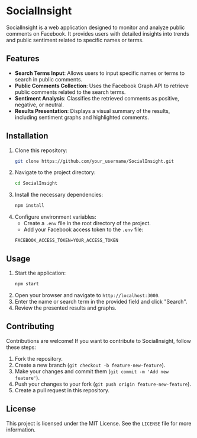 # SocialInsight

SocialInsight is a web application designed to monitor and analyze public comments on Facebook. It provides users with detailed insights into trends and public sentiment related to specific names or terms.

## Features

- **Search Terms Input**: Allows users to input specific names or terms to search in public comments.
- **Public Comments Collection**: Uses the Facebook Graph API to retrieve public comments related to the search terms.
- **Sentiment Analysis**: Classifies the retrieved comments as positive, negative, or neutral.
- **Results Presentation**: Displays a visual summary of the results, including sentiment graphs and highlighted comments.

## Installation

1. Clone this repository:
   ```sh
   git clone https://github.com/your_username/SocialInsight.git
   ```
2. Navigate to the project directory:
   ```sh
   cd SocialInsight
   ```
3. Install the necessary dependencies:
   ```sh
   npm install
   ```
4. Configure environment variables:
   - Create a `.env` file in the root directory of the project.
   - Add your Facebook access token to the `.env` file:
   ```env
   FACEBOOK_ACCESS_TOKEN=YOUR_ACCESS_TOKEN
   ```

## Usage

1. Start the application:
   ```sh
   npm start
   ```
2. Open your browser and navigate to `http://localhost:3000`.
3. Enter the name or search term in the provided field and click "Search".
4. Review the presented results and graphs.

## Contributing

Contributions are welcome! If you want to contribute to SocialInsight, follow these steps:

1. Fork the repository.
2. Create a new branch (`git checkout -b feature-new-feature`).
3. Make your changes and commit them (`git commit -m 'Add new feature'`).
4. Push your changes to your fork (`git push origin feature-new-feature`).
5. Create a pull request in this repository.

## License

This project is licensed under the MIT License. See the `LICENSE` file for more information.
